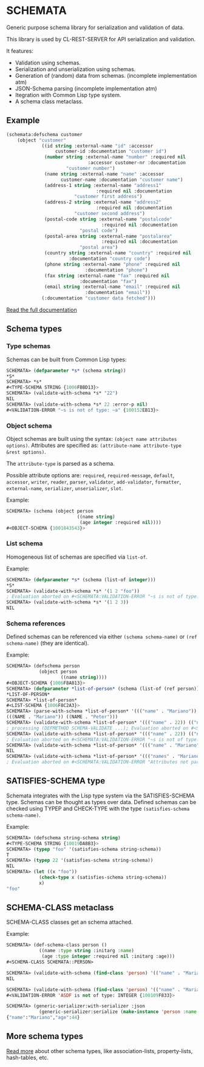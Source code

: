 # SCHEMATA

Generic purpose schema library for serialization and validation of data.

This library is used by CL-REST-SERVER for API serialization and validation.

It features:
- Validation using schemas.
- Serialization and unserialization using schemas.
- Generation of (random) data from schemas. (incomplete implementation atm)
- JSON-Schema parsing (incomplete implementation atm)
- Itegration with Common Lisp type system.
- A schema class metaclass.

## Example

```lisp
(schemata:defschema customer
    (object "customer"
             ((id string :external-name "id" :accessor
                  customer-id :documentation "customer id")
              (number string :external-name "number" :required nil
                              :accessor customer-nr :documentation
                      "customer number")
              (name string :external-name "name" :accessor
                    customer-name :documentation "customer name")
              (address-1 string :external-name "address1"
                                 :required nil :documentation
                         "customer first address")
              (address-2 string :external-name "address2"
                                 :required nil :documentation
                         "customer second address")
              (postal-code string :external-name "postalcode"
                                   :required nil :documentation
                           "postal code")
              (postal-area string :external-name "postalarea"
                                   :required nil :documentation
                           "postal area")
              (country string :external-name "country" :required nil 
                       :documentation "country code")
              (phone string :external-name "phone" :required nil
                             :documentation "phone")
              (fax string :external-name "fax" :required nil
                           :documentation "fax")
              (email string :external-name "email" :required nil
                             :documentation "email"))
             (:documentation "customer data fetched")))
```

[Read the full documentation](https://mmontone.github.io/schemata/ "Full documentation")

## Schema types

### Type schemas

Schemas can be built from Common Lisp types:

```lisp
SCHEMATA> (defparameter *s* (schema string))
*S*
SCHEMATA> *s*
#<TYPE-SCHEMA STRING {1006FBBD13}>
SCHEMATA> (validate-with-schema *s* "22")
NIL
SCHEMATA> (validate-with-schema *s* 22 :error-p nil)
#<VALIDATION-ERROR "~s is not of type: ~a" {100152EB13}>
```

### Object schema

Object schemas are built using the syntax: `(object name attributes options)`.
Attributes are specified as: `(attribute-name attribute-type &rest options)`.

The `attribute-type` is parsed as a schema.

Possible attribute options are: `required`, `required-message`, `default`, `accessor`, `writer`, `reader`, `parser`, `validator`, `add-validator`, `formatter`, `external-name`, `serializer`, `unserializer`, `slot`.

Example:

```lisp
SCHEMATA> (schema (object person
                          ((name string)
                           (age integer :required nil))))
#<OBJECT-SCHEMA {1001843543}>
```

### List schema

Homogeneous list of schemas are specified via `list-of`.

Example:

```lisp
SCHEMATA> (defparameter *s* (schema (list-of integer)))
*S*
SCHEMATA> (validate-with-schema *s* '(1 2 "foo"))
; Evaluation aborted on #<SCHEMATA:VALIDATION-ERROR "~s is not of type: ~a" {1006ECA323}>.
SCHEMATA> (validate-with-schema *s* '(1 2 3))
NIL
```
### Schema references

Defined schemas can be referenced via either `(schema schema-name)` or `(ref schema-name)` (they are identical).

Example:

```lisp
SCHEMATA> (defschema person
            (object person
                    ((name string))))
#<OBJECT-SCHEMA {1006F8A813}>
SCHEMATA> (defparameter *list-of-person* (schema (list-of (ref person))))
*LIST-OF-PERSON*
SCHEMATA> *list-of-person*
#<LIST-SCHEMA {1006F8C2A3}>
SCHEMATA> (parse-with-schema *list-of-person* '((("name" . "Mariano")) (("name" . "Peter"))))
(((NAME . "Mariano")) ((NAME . "Peter")))
SCHEMATA> (validate-with-schema *list-of-person* '((("name" . 22)) (("name" . "Peter"))))
; processing (DEFMETHOD SCHEMA-VALIDATE ...); Evaluation aborted on #<SB-PCL::NO-APPLICABLE-METHOD-ERROR {1008018513}>.
SCHEMATA> (validate-with-schema *list-of-person* '((("name" . 22)) (("name" . "Peter"))))
; Evaluation aborted on #<SCHEMATA:VALIDATION-ERROR "~s is not of type: ~a" {10082EB883}>.
SCHEMATA> (validate-with-schema *list-of-person* '((("name" . "Mariano")) (("name" . "Peter"))))
NIL
SCHEMATA> (validate-with-schema *list-of-person* '((("names" . "Mariano")) (("name" . "Peter"))))
; Evaluation aborted on #<SCHEMATA:VALIDATION-ERROR "Attributes not part of schema: ~a" {1008CD3DD3}>.
```

## SATISFIES-SCHEMA type

Schemata integrates with the Lisp type system via the SATISFIES-SCHEMA type.
Schemas can be thought as types over data.
Defined schemas can be checked using TYPEP and CHECK-TYPE with the type `(satisfies-schema schema-name)`.

Example:

```lisp
SCHEMATA> (defschema string-schema string)
#<TYPE-SCHEMA STRING {10019DA8B3}>
SCHEMATA> (typep "foo" '(satisfies-schema string-schema))
T
SCHEMATA> (typep 22 '(satisfies-schema string-schema))
NIL
SCHEMATA> (let ((x "foo"))
            (check-type x (satisfies-schema string-schema))
            x)
"foo"
```

## SCHEMA-CLASS metaclass

SCHEMA-CLASS classes get an schema attached.

Example:

```lisp
SCHEMATA> (def-schema-class person ()
            ((name :type string :initarg :name)
             (age :type integer :required nil :initarg :age)))
#<SCHEMA-CLASS SCHEMATA::PERSON>

SCHEMATA> (validate-with-schema (find-class 'person) '(("name" . "Mariano") ("age" . 22)))
NIL

SCHEMATA> (validate-with-schema (find-class 'person) '(("name" . "Mariano") ("age" . 'asdf)) :error-p nil)
#<VALIDATION-ERROR 'ASDF is not of type: INTEGER {100109F833}>

SCHEMATA> (generic-serializer:with-serializer :json
            (generic-serializer:serialize (make-instance 'person :name "Mariano" :age 44)))
{"name":"Mariano","age":44}
```

## More schema types

[Read more](https://mmontone.github.io/schemata/#Schema-types) about other schema types, like association-lists, property-lists, hash-tables, etc.
